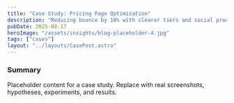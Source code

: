 ```yaml
---
title: "Case Study: Pricing Page Optimization"
description: "Reducing bounce by 18% with clearer tiers and social proof."
pubDate: 2025-08-17
heroImage: "/assets/insights/blog-placeholder-4.jpg"
tags: ["cases"]
layout: "../layouts/CasePost.astro"
---
```


### Summary

Placeholder content for a case study. Replace with real screenshots, hypotheses, experiments, and results.


